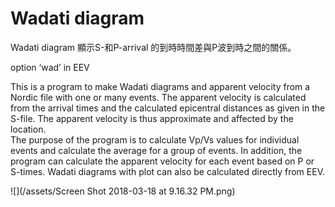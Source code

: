 # Wadati diagram

Wadati diagram 顯示S-和P-arrival 的到時時間差與P波到時之間的關係。

option ‘wad’ in EEV

This is a program to make Wadati diagrams and apparent velocity from a Nordic file with one or many events. The apparent velocity is calculated from the arrival times and the calculated epicentral distances as given in the S-file. The apparent velocity is thus approximate and affected by the location.  
 The purpose of the program is to calculate Vp/Vs values for individual events and calculate the average for a group of events. In addition, the program can calculate the apparent velocity for each event based on P or S-times. Wadati diagrams with plot can also be calculated directly from EEV.



![](/assets/Screen Shot 2018-03-18 at 9.16.32 PM.png)

